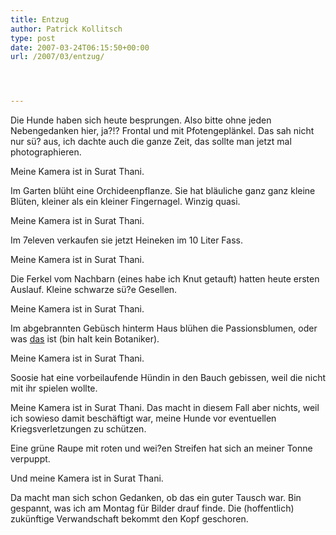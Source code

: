 ```yaml
---
title: Entzug
author: Patrick Kollitsch
type: post
date: 2007-03-24T06:15:50+00:00
url: /2007/03/entzug/




---
```

Die Hunde haben sich heute besprungen. Also bitte ohne jeden Nebengedanken hier, ja?!? Frontal und mit Pfotengeplänkel. Das sah nicht nur sü? aus, ich dachte auch die ganze Zeit, das sollte man jetzt mal photographieren.

Meine Kamera ist in Surat Thani.

Im Garten blüht eine Orchideenpflanze. Sie hat bläuliche ganz ganz kleine Blüten, kleiner als ein kleiner Fingernagel. Winzig quasi. 

Meine Kamera ist in Surat Thani.

Im 7eleven verkaufen sie jetzt Heineken im 10 Liter Fass.

Meine Kamera ist in Surat Thani.

Die Ferkel vom Nachbarn (eines habe ich Knut getauft) hatten heute ersten Auslauf. Kleine schwarze sü?e Gesellen.

Meine Kamera ist in Surat Thani.

Im abgebrannten Gebüsch hinterm Haus blühen die Passionsblumen, oder was [das][1] ist (bin halt kein Botaniker). 

Meine Kamera ist in Surat Thani.

Soosie hat eine vorbeilaufende Hündin in den Bauch gebissen, weil die nicht mit ihr spielen wollte.

Meine Kamera ist in Surat Thani. Das macht in diesem Fall aber nichts, weil ich sowieso damit beschäftigt war, meine Hunde vor eventuellen Kriegsverletzungen zu schützen.

Eine grüne Raupe mit roten und wei?en Streifen hat sich an meiner Tonne verpuppt. 

Und meine Kamera ist in Surat Thani. 

Da macht man sich schon Gedanken, ob das ein guter Tausch war. Bin gespannt, was ich am Montag für Bilder drauf finde. Die (hoffentlich) zukünftige Verwandschaft bekommt den Kopf geschoren.

 [1]: http://flickr.com/photos/85376146@N00/428032150
